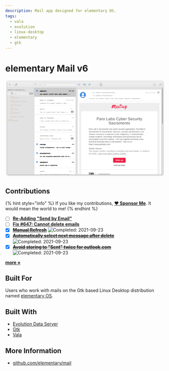 ```yaml
---
description: Mail app designed for elementary OS.
tags:
  - vala
  - evolution
  - linux-desktop
  - elementary
  - gtk
---
```


# elementary Mail v6

![elementary Mail](../.gitbook/assets/io.elementary.mail.png)

## Contributions

{% hint style="info" %}
If you like my contributions, [**❤️ Sponsor Me**](https://github.com/sponsors/marbetschar). It would mean the world to me!
{% endhint %}

* [ ] [**Re-Adding "Send by Email"**](https://github.com/elementary/files/pull/1822)
* [ ] [**Fix \#647: Cannot delete emails**](https://github.com/elementary/mail/pull/656)
* [x] [~~**Manual Refresh**~~](https://github.com/elementary/mail/pull/680) ![Completed: 2021-09-23](https://img.shields.io/badge/completed-2021--09--23-lightgrey?style=social)
* [x] [~~**Automatically select next message after delete**~~](https://github.com/elementary/mail/pull/660) ![Completed: 2021-09-23](https://img.shields.io/badge/completed-2021--09--23-lightgrey?style=social)
* [x] [~~**Avoid storing to "Sent" twice for outlook.com**~~](https://github.com/elementary/mail/pull/702) ![Completed: 2021-09-23](https://img.shields.io/badge/completed-2021--09--23-lightgrey?style=social)

[**more »**](../contributions.md#elementary-mail)

## Built For

Users who work with mails on the Gtk based Linux Desktop distribution named [elementary OS](https://elementary.io/).

## Built With

* [Evolution Data Server](https://gitlab.gnome.org/GNOME/evolution-data-server)
* [Gtk](https://www.gtk.org/)
* [Vala](https://wiki.gnome.org/Projects/Vala/Tutorial)

## More Information

* [github.com/elementary/mail](https://github.com/elementary/mail)

